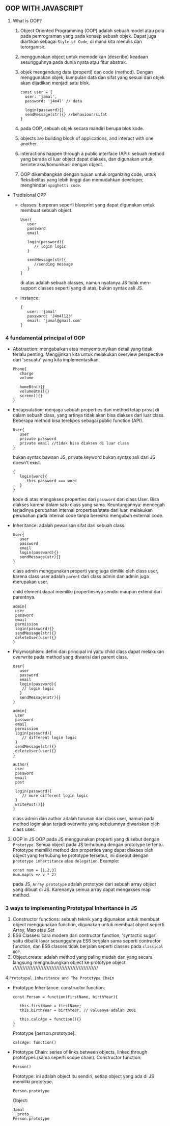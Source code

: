## OOP WITH JAVASCRIPT

1. What is OOP?

   1. Object Oriented Programming (OOP) adalah sebuah model atau pola pada pemrograman yang pada konsep sebuah objek. Dapat juga diartikan sebagai `Style of Code`, di mana kita menulis dan terorganisir.
   2. menggunakan object untuk memodelkan (describe) keadaan sesungguhnya pada dunia nyata atau fitur abstrak.
   3. objek mengandung data (properti) dan code (method). Dengan menggunakan objek, kumpulan data dan sifat yang sesuai dari objek akan dijadikan menjadi satu blok.

      ```
      const user = {
        user: 'jamal',
        password: 'j4m4l' // data

        login(password){}
        sendMessage(str){} //behaviour/sifat
      }

      ```

   4. pada OOP, sebuah objek secara mandiri berupa blok kode.
   5. objects are building block of applications, and interact with one another.
   6. interactions happen through a public interface (API): sebuah method yang berada di luar object dapat diakses, dan digunakan untuk berinteraksi/komunikasi dengan object.
   7. OOP dikembangkan dengan tujuan untuk organizing code, untuk fleksibelitas yang lebih tinggi dan memudahkan developer, menghindari `spaghetti code`.

- Tradisional OPP

  - classes: berperan seperti blueprint yang dapat digunakan untuk membuat sebuah object.

    ```
    User{
       user
       password
       email

       login(password){
          // login logic
       }

       sendMessage(str){
          //sending message
       }
    }
    ```

    di atas adalah sebuah classes, namun nyatanya JS tidak men-support classes seperti yang di atas, bukan syntax asli JS.

  - instance:
    ```
    {
       user: 'jamal'
       password: 'J4m4l123'
       email: 'jamal@gmail.com'
    }
    ```

### 4 fundamental principal of OOP

- Abstraction: mengabaikan atau menyembunyikan detail yang tidak terlalu penting. Mengijinkan kita untuk melakukan overview perspective dari 'sesuatu' yang kita implementasikan.

  ```
  Phone{
     charge
     volume

     homeBtn(){}
     volumeBtn(){}
     screen(){}
  }
  ```

- Encapsulation: menjaga sebuah properties dan method tetap privat di dalam sebuah class, yang artinya tidak akan bisa diakses dari luar class. Beberapa method bisa terekpos sebagai public function (API).
  ```
  User{
     user
     private password
     private email //tidak bisa diakses di luar class
  }
  ```
  bukan syntax bawaan JS, private keyword bukan syntax asli dari JS doesn't exist.
  ```
  {
     login(word){
        this.password === word
     }
  }
  ```
  kode di atas mengakses properties dari `password` dari class User. Bisa diakses karena dalam satu class yang sama.
  Keuntungannya: mencegah terjadinya perubahan internal properties/state dari luar, melakukan perubahan pada internal code tanpa beresiko mengubah external code.
- Inheritance: adalah pewarisan sifat dari sebuah class.

  ```
  User{
     user
     password
     email
     login(password){}
     sendMessage(str){}
  }
  ```

  class admin menggunakan properti yang juga dimiliki oleh class user, karena class user adalah `parent` dari class admin dan admin juga merupakan user.

  child element dapat memiliki propertiesnya sendiri maupun extend dari parentnya.

  ```
  admin{
   user
   password
   email
   permission
   login(password){}
   sendMessage(str){}
   deleteUser(user){}
  }
  ```

- Polymorphism: defini dari principal ini yaitu child class dapat melakukan overwrite pada method yang diwarisi dari parent class.

  ```
  User{
     user
     password
     email
     login(password){
      // login logic
     }
     sendMessage(str){}
  }

  admin{
   user
   password
   email
   permission
   login(password){
      // different login logic
   }
   sendMessage(str){}
   deleteUser(user){}
  }

  author{
   user
   password
   email
   post

   login(password){
      // more different login logic
   }
   writePost(){}
  }
  ```

  class admin dan author adalah turunan dari class user, namun pada method login akan terjadi overwrite yang sebelumnya diwariskan oleh class user.

3. OOP in JS
   OOP pada JS menggunakan properti yang di sebut dengan `Prototype`. Semua object pada JS terhubung dengan prototype tertentu.
   Prototype memiliki method dan properties yang dapat diakses oleh object yang terhubung ke prototype tersebut, ini disebut dengan `prototype inhertitance` atau `delegation`.
   Example:

   ```
   const num = [1,2,3]
   num.map(v => v * 2)
   ```

   pada JS, `Array.prototype` adalah prototype dari sebuah array object yang dibuat di JS. Karenanya semua array dapat mengakses map method.

### 3 ways to implementing Prototypal Inheritance in JS

1.  Constructor functions: sebuah teknik yang digunakan untuk membuat object menggunakan function, digunakan untuk membuat object seperti Array, Map atau Set
2.  ES6 Classes: cara modern dari contructor function, 'syntactic sugar' yaitu dibalik layar sesungguhnya ES6 berjalan sama seperti contructor function, dan ES6 classes tidak berjalan seperti classes pada `classical OOP`.
3.  Object.create: adalah method yang paling mudah dan yang secara langsung menghubungkan object ke prototype object.
    /////////////////////////////////////////////////////

4.`Prototypal Inheritance and The Prototype Chain`

- Prototype Inheritance:
  constructor function:

  ```
  const Person = function(firstName, birthYear){

     this.firstName = firstName;
     this.birthYear = birthYear; // valuenya adalah 2001

     this.calcAge = function(){}
  }
  ```

  Prototype [person.prototype]:

  ```
  calcAge: function()
  ```

- Prototype Chain: series of links between objects, linked through prototypes (sama seperti scope chain).
  Constructor function:
  ```
  Person()
  ```
  Prototype:
  ini adalah object itu sendiri, setiap object yang ada di JS memiliki prototype.
  ```
  Person.prototype
  ```
  Object:
  ```
  Jamal
  __proto__
  Person.prototype
  ```
